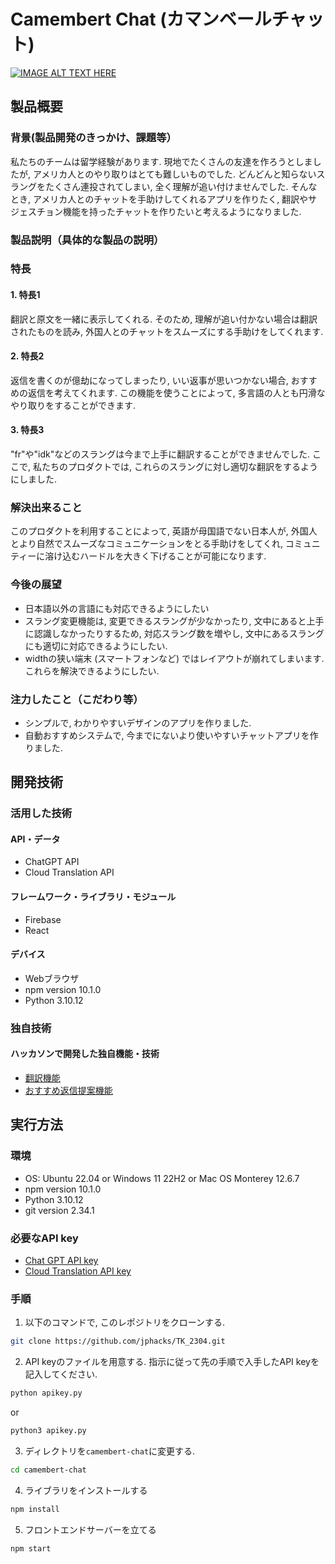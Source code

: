 # Camembert Chat (カマンベールチャット)

[![IMAGE ALT TEXT HERE](https://jphacks.com/wp-content/uploads/2023/07/JPHACKS2023_ogp.png)](https://www.youtube.com/watch?v=yYRQEdfGjEg)

## 製品概要
### 背景(製品開発のきっかけ、課題等）
私たちのチームは留学経験があります. 現地でたくさんの友達を作ろうとしましたが, アメリカ人とのやり取りはとても難しいものでした. どんどんと知らないスラングをたくさん連投されてしまい, 全く理解が追い付けませんでした. そんなとき, アメリカ人とのチャットを手助けしてくれるアプリを作りたく, 翻訳やサジェスチョン機能を持ったチャットを作りたいと考えるようになりました.

### 製品説明（具体的な製品の説明）
### 特長
#### 1. 特長1
翻訳と原文を一緒に表示してくれる. そのため, 理解が追い付かない場合は翻訳されたものを読み, 外国人とのチャットをスムーズにする手助けをしてくれます.
#### 2. 特長2
返信を書くのが億劫になってしまったり, いい返事が思いつかない場合, おすすめの返信を考えてくれます. この機能を使うことによって, 多言語の人とも円滑なやり取りをすることができます.

#### 3. 特長3
"fr"や"idk"などのスラングは今まで上手に翻訳することができませんでした. ここで, 私たちのプロダクトでは, これらのスラングに対し適切な翻訳をするようにしました.

### 解決出来ること
このプロダクトを利用することによって, 英語が母国語でない日本人が, 外国人とより自然でスムーズなコミュニケーションをとる手助けをしてくれ, コミュニティーに溶け込むハードルを大きく下げることが可能になります.

### 今後の展望
* 日本語以外の言語にも対応できるようにしたい
* スラング変更機能は, 変更できるスラングが少なかったり, 文中にあると上手に認識しなかったりするため, 対応スラング数を増やし, 文中にあるスラングにも適切に対応できるようにしたい.
* widthの狭い端末 (スマートフォンなど) ではレイアウトが崩れてしまいます. これらを解決できるようにしたい.

### 注力したこと（こだわり等）
* シンプルで, わかりやすいデザインのアプリを作りました.
* 自動おすすめシステムで, 今までにないより使いやすいチャットアプリを作りました.

## 開発技術
### 活用した技術
#### API・データ
* ChatGPT API
* Cloud Translation API

#### フレームワーク・ライブラリ・モジュール
* Firebase
* React

#### デバイス
* Webブラウザ
* npm version 10.1.0
* Python 3.10.12

### 独自技術
#### ハッカソンで開発した独自機能・技術
* [翻訳機能](./camembert-chat/src/components/SendMessage.js)
* [おすすめ返信提案機能](./camembert-chat/src/components/MessageSuggestion.js)

## 実行方法
### 環境
* OS: Ubuntu 22.04 or Windows 11 22H2 or Mac OS Monterey 12.6.7
* npm version 10.1.0
* Python 3.10.12
* git version 2.34.1

### 必要なAPI key
* [Chat GPT API key](https://openai.com/product)
* [Cloud Translation API key](https://cloud.google.com/translate)

### 手順
1. 以下のコマンドで, このレポジトリをクローンする.
```bash
git clone https://github.com/jphacks/TK_2304.git
```

2. API keyのファイルを用意する. 指示に従って先の手順で入手したAPI keyを記入してください.
```bash
python apikey.py
```
or
```bash
python3 apikey.py
```

3. ディレクトリを`camembert-chat`に変更する.
```bash
cd camembert-chat
```

4. ライブラリをインストールする
```bash
npm install
```

5. フロントエンドサーバーを立てる
```bash
npm start
```
